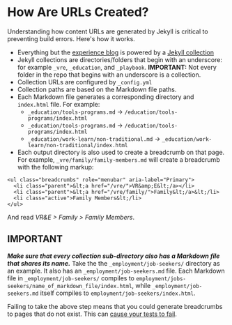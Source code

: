 # How Are URLs Created?

Understanding how content URLs are generated by Jekyll is critical to preventing build errors. Here's how it works.

- Everything but the [experience blog](https://www.vets.gov/experience/) is powered by a [Jekyll collection](https://jekyllrb.com/docs/collections/)
- Jekyll collections are directories/folders that begin with an underscore: for example `_vre`, `_education`, and `_playbook`. **IMPORTANT:** Not every folder in the repo that begins with an underscore is a collection.
- Collection URLs are configured by `_config.yml`
- Collection paths are based on the Markdown file paths. 
- Each Markdown file generates a corresponding directory and `index.html` file. For example: 
  - `_education/tools-programs.md` &rarr; `/education/tools-programs/index.html`
  - `_education/tools-programs.md` &rarr; `/education/tools-programs/index.html`
  - `_education/work-learn/non-traditional.md` &rarr; `_education/work-learn/non-traditional/index.html`
- Each output directory is also used to create a breadcrumb on that page. For example, `_vre/family/family-members.md` will create a breadcrumb with the following markup:
```
<ul class="breadcrumbs" role="menubar" aria-label="Primary">
  <li class="parent">&lt;a href="/vre/">VR&amp;E&lt;/a></li>
  <li class="parent">&lt;a href="/vre/family/">Family&lt;/a>&lt;/li>
  <li class="active">Family Members&lt;/li>
</ul>
```
And read _VR&E &gt; Family &gt; Family Members_. 

## IMPORTANT

_**Make sure that every collection sub-directory also has a Markdown file that shares its name.**_ Take the the `_employment/job-seekers/` directory as an example. It also has an `_employment/job-seekers.md` file. Each Markdown file in `_employment/job-seekers/` compiles to  `employment/jobs-seekers/name_of_markdown_file/index.html`, while `_employment/job-seekers.md` itself compiles to `employment/job-seekers/index.html`.

Failing to take the above step means that you could generate breadcrumbs to pages that do not exist. This can [cause your tests to fail](docs/WhyIsMyBuildBreaking.md).



